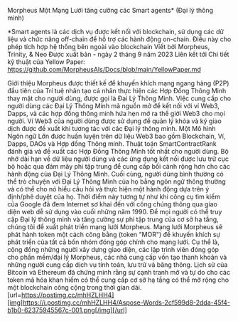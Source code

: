 Morpheus
Một Mạng Lưới tăng cường các Smart agents* (Đại lý thông minh)

*Smart agents là các dịch vụ được kết nối với blockchain, sử dụng các dữ liệu và chức năng off-chain để hỗ trợ các hành động on-chain. Điều này cho phép tích hợp hệ thống bên ngoài vào blockchain
Viết bởi Morpheus, Trinity, & Neo
Được xuất bản - ngày 2 tháng 9 năm 2023 
Liên kết tới Chi tiết kỹ thuật của Yellow Paper: https://github.com/MorpheusAIs/Docs/blob/main/YellowPaper.md

Giới thiệu
Morpheus được thiết kế để khuyến khích mạng ngang hàng (P2P) đầu tiên của Trí tuệ nhân tạo cá nhân thực hiện các Hợp Đồng Thông Minh thay mặt cho người dùng, được gọi là Đại Lý Thông Minh. Việc cung cấp cho người dùng các Đại Lý Thông Minh mã nguồn mở để kết nối với ví Web3, Dapps, và các hợp đồng thông minh hứa hẹn mở ra thế giới Web3 cho mọi người.
Ví Web3 của người dùng được sử dụng để quản lý khóa và ký giao dịch được đề xuất khi tương tác với các Đại lý thông minh. Một Mô hình Ngôn ngữ Lớn được huấn luyện trên dữ liệu Web3 bao gồm Blockchain, Ví, Dapps, DAOs và Hợp đồng Thông minh. Thuật toán SmartContractRank đánh giá và đề xuất các Hợp Đồng Thông Minh tốt nhất cho người dùng. Bộ nhớ dài hạn về dữ liệu người dùng và các ứng dụng kết nối được lưu trữ cục bộ hoặc qua đám mây phi tập trung để cung cấp bối cảnh rộng hơn cho các hành động của Đại Lý Thông Minh.
Cuối cùng, người dùng bình thường có thể trò chuyện với Đại Lý Thông Minh của họ bằng ngôn ngữ thông thường và có thể cho nó hiểu câu hỏi và thực hiện một hành động dựa trên ý định/phê duyệt của họ. Thời điểm này tương tự như khi công cụ tìm kiếm của Google đã đem Internet sơ khai đến với công chúng thông qua giao diện web dễ sử dụng vào cuối những năm 1990.
Để mọi người có thể truy cập Đại lý thông minh và tăng cường sự phi tập trung của cơ sở hạ tầng, chúng tôi đề xuất phát triển mạng lưới Morpheus. 
Mạng lưới Morpheus sẽ phát hành token một cách công bằng (token "MOR") để khuyến khích sự phát triển của tất cả bốn nhóm đóng góp chính cho mạng lưới. Cụ thể là, cộng đồng những người xây dựng giao diện, các lập trình viên đóng góp cho phần mềm/đại lý Morpheus, các nhà cung cấp vốn tạo thanh khoản và những người cung cấp dịch vụ tính toán, lưu trữ và băng thông. Lịch sử của Bitcoin và Ethereum đã chứng minh rằng sự cạnh tranh mở và tự do cho các token mã hóa khan hiếm có thể cung cấp cơ sở hạ tầng có thể mở rộng cho một blockchain công cộng trong thời gian dài.
[url=https://postimg.cc/mhHZLHH4][img]https://i.postimg.cc/mhHZLHH4/Aspose-Words-2cf599d8-2dda-45f4-b1b0-62375945567c-001.png[/img][/url]
